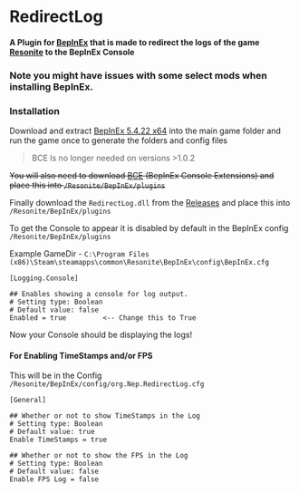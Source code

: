 # RedirectLog

#### A Plugin for [BepInEx](https://github.com/BepInEx/BepInEx/) that is made to redirect the logs of the game [Resonite](https://store.steampowered.com/app/2519830/Resonite/) to the BepInEx Console

### Note you might have issues with some select mods when installing BepInEx.

### Installation
 Download and extract [BepInEx 5.4.22 x64](https://github.com/BepInEx/BepInEx/releases) into the main game folder and run the game once to generate the folders and config files

> BCE Is no longer needed on versions >1.0.2

 ~~You will also need to download [BCE](https://github.com/NepuShiro/BepInEx-Console-Extensions/releases/tag/1.1.0.0) (BepInEx Console Extensions) and place this into `/Resonite/BepInEx/plugins`~~

 Finally download the `RedirectLog.dll` from the [Releases](https://github.com/nepushiro/RedirectLog/releases) and place this into `/Resonite/BepInEx/plugins`

To get the Console to appear it is disabled by default in the BepInEx config `/Resonite/BepInEx/plugins`

Example GameDir - `C:\Program Files (x86)\Steam\steamapps\common\Resonite\BepInEx\config\BepInEx.cfg`
```
[Logging.Console]

## Enables showing a console for log output.
# Setting type: Boolean
# Default value: false
Enabled = true         <-- Change this to True
```

Now your Console should be displaying the logs!

#### For Enabling TimeStamps and/or FPS

This will be in the Config `/Resonite/BepInEx/config/org.Nep.RedirectLog.cfg`

```
[General]

## Whether or not to show TimeStamps in the Log
# Setting type: Boolean
# Default value: true
Enable TimeStamps = true

## Whether or not to show the FPS in the Log
# Setting type: Boolean
# Default value: false
Enable FPS Log = false
```
